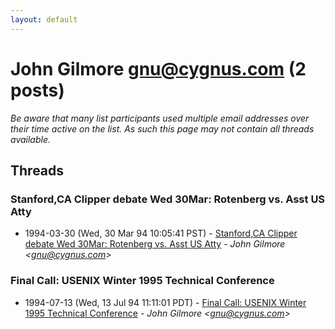 ```yaml
---
layout: default
---
```


# John Gilmore <gnu@cygnus.com> (2 posts)

_Be aware that many list participants used multiple email addresses over their time active on the list. As such this page may not contain all threads available._

## Threads

### Stanford,CA Clipper debate Wed 30Mar: Rotenberg vs. Asst US Atty
+ 1994-03-30 (Wed, 30 Mar 94 10:05:41 PST) - [Stanford,CA Clipper debate Wed 30Mar: Rotenberg vs. Asst US Atty](/archive/1994/03/e6054098197f0ca14df9e59fd4e2079535c0b878b37a778f2936c822ad443798) - _John Gilmore \<gnu@cygnus.com\>_

### Final Call: USENIX Winter 1995 Technical Conference
+ 1994-07-13 (Wed, 13 Jul 94 11:11:01 PDT) - [Final Call: USENIX Winter 1995 Technical Conference](/archive/1994/07/e65dbb8f1f3bc7118202ac6dcc997addb8e88fafbf258f772e204dcdda2f146b) - _John Gilmore \<gnu@cygnus.com\>_

